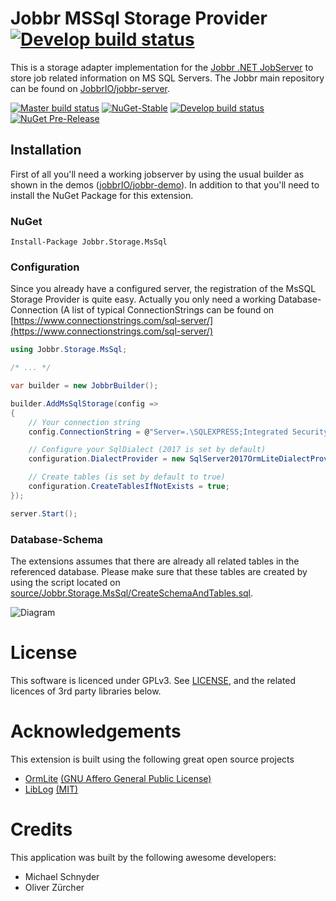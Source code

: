 
# Jobbr MSSql Storage Provider [![Develop build status][mssql-badge-build-develop]][mssql-link-build]

This is a storage adapter implementation for the [Jobbr .NET JobServer](http://www.jobbr.io) to store job related information on MS SQL Servers. 
The Jobbr main repository can be found on [JobbrIO/jobbr-server](https://github.com/jobbrIO).

[![Master build status][mssql-badge-build-master]][mssql-link-build] 
[![NuGet-Stable][mssql-badge-nuget]][mssql-link-nuget]
[![Develop build status][mssql-badge-build-develop]][mssql-link-build] 
[![NuGet Pre-Release][mssql-badge-nuget-pre]][mssql-link-nuget] 

## Installation
First of all you'll need a working jobserver by using the usual builder as shown in the demos ([jobbrIO/jobbr-demo](https://github.com/jobbrIO/jobbr-demo)). In addition to that you'll need to install the NuGet Package for this extension.

### NuGet

    Install-Package Jobbr.Storage.MsSql

### Configuration
Since you already have a configured server, the registration of the MsSQL Storage Provider is quite easy. Actually you only need a working Database-Connection (A list of typical ConnectionStrings can be found on [https://www.connectionstrings.com/sql-server/](https://www.connectionstrings.com/sql-server/)

```c#
using Jobbr.Storage.MsSql;

/* ... */

var builder = new JobbrBuilder();

builder.AddMsSqlStorage(config =>
{
    // Your connection string
    config.ConnectionString = @"Server=.\SQLEXPRESS;Integrated Security=true;InitialCatalog=JobbrDemoTest;";

    // Configure your SqlDialect (2017 is set by default)
    configuration.DialectProvider = new SqlServer2017OrmLiteDialectProvider();

	// Create tables (is set by default to true)
	configuration.CreateTablesIfNotExists = true;
});

server.Start();
```

### Database-Schema
The extensions assumes that there are already all related tables in the referenced database. Please make sure that these tables are created by using the script located on [source/Jobbr.Storage.MsSql/CreateSchemaAndTables.sql](source/Jobbr.Storage.MsSql/CreateSchemaAndTables.sql).

![Diagram](https://raw.githubusercontent.com/jobbrIO/jobbr-storage-mssql/develop/docs/diagram.png)

# License
This software is licenced under GPLv3. See [LICENSE](LICENSE), and the related licences of 3rd party libraries below.

# Acknowledgements
This extension is built using the following great open source projects

* [OrmLite](https://github.com/ServiceStack/ServiceStack.OrmLite) 
  [(GNU Affero General Public License)](https://github.com/ServiceStack/ServiceStack.OrmLite/blob/master/license.txt)
* [LibLog](https://github.com/damianh/LibLog) 
  [(MIT)](https://github.com/damianh/LibLog/blob/master/licence.txt)



# Credits
This application was built by the following awesome developers:
* Michael Schnyder
* Oliver Zürcher

[mssql-link-build]:            https://ci.appveyor.com/project/Jobbr/jobbr-storage-mssql         
[mssql-link-nuget]:            https://www.nuget.org/packages/Jobbr.Storage.MsSql

[mssql-badge-build-develop]:   https://img.shields.io/appveyor/ci/Jobbr/jobbr-storage-mssql/develop.svg?label=develop
[mssql-badge-build-master]:    https://img.shields.io/appveyor/ci/Jobbr/jobbr-storage-mssql/master.svg?label=master
[mssql-badge-nuget]:           https://img.shields.io/nuget/v/Jobbr.Storage.MsSql.svg?label=NuGet%20stable
[mssql-badge-nuget-pre]:       https://img.shields.io/nuget/vpre/Jobbr.Storage.MsSql.svg?label=NuGet%20pre

